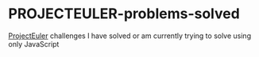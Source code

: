 # PROJECTEULER-problems-solved
 
[ProjectEuler](https://projecteuler.net/) challenges I have solved or am currently trying to solve using only JavaScript

